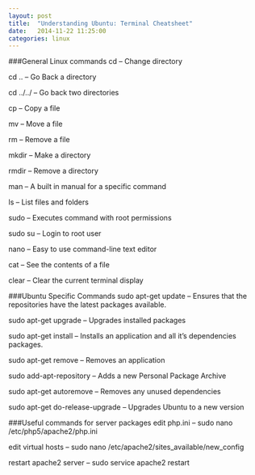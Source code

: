 ```yaml
---
layout: post
title:  "Understanding Ubuntu: Terminal Cheatsheet"
date:   2014-11-22 11:25:00
categories: linux
---
```

###General Linux commands
cd – Change directory

cd .. – Go Back a directory

cd ../../ – Go back two directories

cp <source> <destination> – Copy a file

mv <source> <destination> – Move a file

rm <source> – Remove a file

mkdir <folder name> – Make a directory

rmdir <folder name> – Remove a directory

man <command> – A built in manual for a specific command

ls – List files and folders

sudo – Executes command with root permissions

sudo su – Login to root user

nano – Easy to use command-line text editor

cat <filename> – See the contents of a file

clear – Clear the current terminal display

###Ubuntu Specific Commands
sudo apt-get update – Ensures that the repositories have the latest packages available.

sudo apt-get upgrade – Upgrades installed packages

sudo apt-get install <package> – Installs an application and all it’s dependencies packages.

sudo apt-get remove <package> – Removes an application

sudo add-apt-repository <PPA address> – Adds a new Personal Package Archive

sudo apt-get autoremove – Removes any unused dependencies

sudo apt-get do-release-upgrade – Upgrades Ubuntu to a new version

###Useful commands for server packages
edit php.ini – sudo nano /etc/php5/apache2/php.ini

edit virtual hosts – sudo nano /etc/apache2/sites_available/new_config

restart apache2 server – sudo service apache2 restart
